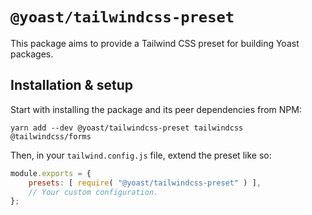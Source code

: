 # `@yoast/tailwindcss-preset`

This package aims to provide a Tailwind CSS preset for building Yoast packages.

## Installation & setup
Start with installing the package and its peer dependencies from NPM:

```shell
yarn add --dev @yoast/tailwindcss-preset tailwindcss @tailwindcss/forms
```

Then, in your `tailwind.config.js` file, extend the preset like so:

```js
module.exports = {
    presets: [ require( "@yoast/tailwindcss-preset" ) ],
    // Your custom configuration.
};
```